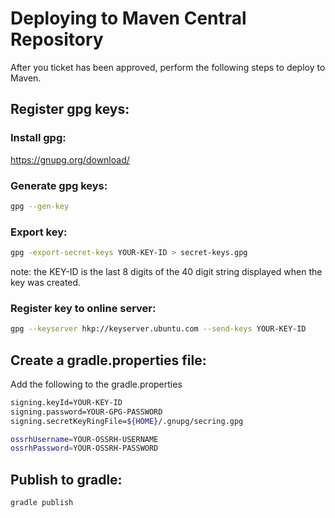 # Deploying to Maven Central Repository
After you ticket has been approved, perform the following steps to deploy to Maven.


## Register gpg keys:

### Install gpg:
https://gnupg.org/download/

### Generate gpg keys:
```sh
gpg --gen-key
```

### Export key:
```sh
gpg -export-secret-keys YOUR-KEY-ID > secret-keys.gpg
```
note: the KEY-ID is the last 8 digits of the 40 digit string displayed when the key was created.

### Register key to online server:
```sh
gpg --keyserver hkp://keyserver.ubuntu.com --send-keys YOUR-KEY-ID
```


## Create a gradle.properties file:

Add the following to the gradle.properties
```sh
signing.keyId=YOUR-KEY-ID
signing.password=YOUR-GPG-PASSWORD
signing.secretKeyRingFile=${HOME}/.gnupg/secring.gpg

ossrhUsername=YOUR-OSSRH-USERNAME
ossrhPassword=YOUR-OSSRH-PASSWORD
```

## Publish to gradle:
```sh
gradle publish
```
